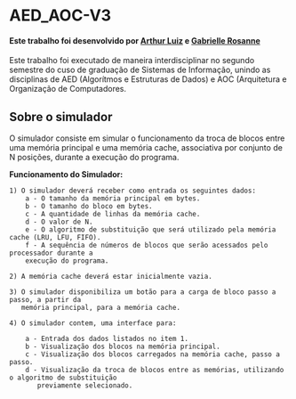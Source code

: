 # AED_AOC-V3
#### Este trabalho foi desenvolvido por [Arthur Luiz](https://github.com/arthurl31) e [Gabrielle Rosanne](https://github.com/arthurl31)

Este trabalho foi executado de maneira interdisciplinar no segundo semestre do cuso de graduação de Sistemas de Informação, unindo as disciplinas de AED (Algorítmos e Estruturas de Dados) e AOC (Arquitetura e Organização de Computadores.

## Sobre o simulador
O simulador consiste em simular o funcionamento da troca de blocos entre uma memória principal e uma
memória cache, associativa por conjunto de N posições, durante a execução do programa.

**Funcionamento do Simulador:**

    1) O simulador deverá receber como entrada os seguintes dados:
        a - O tamanho da memória principal em bytes.
        b - O tamanho do bloco em bytes.
        c - A quantidade de linhas da memória cache.
        d - O valor de N.
        e - O algoritmo de substituição que será utilizado pela memória cache (LRU, LFU, FIFO).
        f - A sequência de números de blocos que serão acessados pelo processador durante a
        execução do programa.

    2) A memória cache deverá estar inicialmente vazia.
    
    3) O simulador disponibiliza um botão para a carga de bloco passo a passo, a partir da
       memória principal, para a memória cache.
       
    4) O simulador contem, uma interface para:
   
        a - Entrada dos dados listados no item 1.
        b - Visualização dos blocos na memória principal.
        c - Visualização dos blocos carregados na memória cache, passo a passo.
        d - Visualização da troca de blocos entre as memórias, utilizando o algoritmo de substituição
           previamente selecionado.
           
       
